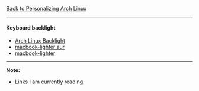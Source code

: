 [Back to Personalizing Arch Linux](../03-personalize-arch-linux.md)
***

#### Keyboard backlight 
* [Arch Linux Backlight](https://wiki.archlinux.org/index.php/Backlight#Backlight_utilities)
* [macbook-lighter aur](https://aur.archlinux.org/packages/macbook-lighter/)
* [macbook-lighter](https://github.com/harttle/macbook-lighter)

---
__Note:__ 
*  Links I am currently reading.
